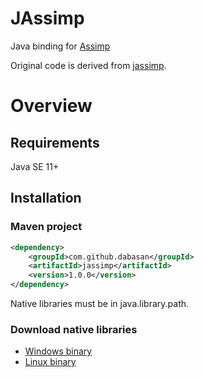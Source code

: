 # JAssimp

Java binding for [Assimp](https://github.com/assimp/assimp)

Original code is derived from [jassimp](https://github.com/assimp/assimp/tree/master/port/jassimp).

# Overview

## Requirements

Java SE 11+

## Installation

### Maven project

```xml
<dependency>
    <groupId>com.github.dabasan</groupId>
    <artifactId>jassimp</artifactId>
    <version>1.0.0</version>
</dependency>
```

Native libraries must be in java.library.path.

### Download native libraries

- [Windows binary](https://github.com/Dabasan/JAssimp/releases/download/v1.0.0/windows_bin.zip)
- [Linux binary](https://github.com/Dabasan/JAssimp/releases/download/v1.0.0/linux_bin.tar.gz)

